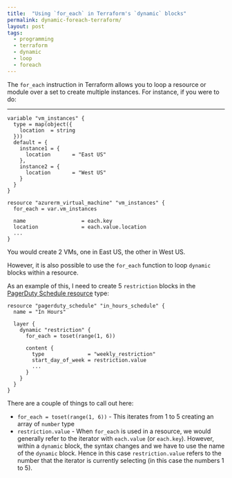 ```yaml
---
title:  "Using `for_each` in Terraform's `dynamic` blocks"
permalink: dynamic-foreach-terraform/
layout: post
tags:
  - programming
  - terraform
  - dynamic
  - loop
  - foreach
---
```


The `for_each` instruction in Terraform allows you to loop a resource or module over a set to create multiple instances. For instance, if you were to do:

---

```hcl
variable "vm_instances" {
  type = map(object({
    location  = string
  }))
  default = {
    instance1 = {
      location       = "East US"
    },
    instance2 = {
      location       = "West US"
    }
  }
}

resource "azurerm_virtual_machine" "vm_instances" {
  for_each = var.vm_instances

  name                  = each.key
  location              = each.value.location
  ...
}
```

You would create 2 VMs, one in East US, the other in West US.

However, it is also possible to use the `for_each` function to loop `dynamic` blocks within a resource.

As an example of this, I need to create 5 `restriction` blocks in the [PagerDuty Schedule resource](https://registry.terraform.io/providers/PagerDuty/pagerduty/latest/docs/resources/schedule) type:

```hcl
resource "pagerduty_schedule" "in_hours_schedule" {
  name = "In Hours"

  layer {    
    dynamic "restriction" {
      for_each = toset(range(1, 6))

      content {
        type              = "weekly_restriction"
        start_day_of_week = restriction.value
        ...
      }
    }
  }
}
```

There are a couple of things to call out here:

- `for_each = toset(range(1, 6))` - This iterates from 1 to 5 creating an array of `number` type
- `restriction.value` - When `for_each` is used in a resource, we would generally refer to the iterator with `each.value` (or `each.key`). However, within a `dynamic` block, the syntax changes and we have to use the name of the `dynamic` block. Hence in this case `restriction.value` refers to the number that the iterator is currently selecting (in this case the numbers 1 to 5).
